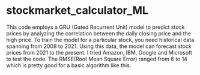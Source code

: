 # stockmarket_calculator_ML
This code employs a GRU (Gated Recurrent Unit) model to predict stock prices by analyzing the correlation between the daily closing price and the high price. To train the model for a particular stock, you need historical data spanning from 2008 to 2021. Using this data, the model can forecast stock prices from 2021 to the present.
I tried Amazon, IBM, Google and Microsoft to test the code. The RMSE(Root Mean Square Error) ranged from 6 to 14 which is pretty good for a basic algorithm like this.
